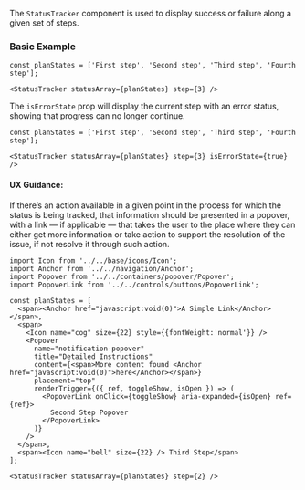 The `StatusTracker` component is used to display success or failure along a given set of steps.

### Basic Example

```
const planStates = ['First step', 'Second step', 'Third step', 'Fourth step'];

<StatusTracker statusArray={planStates} step={3} />
```

The `isErrorState` prop will display the current step with an error status, showing that progress
can no longer continue.

```
const planStates = ['First step', 'Second step', 'Third step', 'Fourth step'];

<StatusTracker statusArray={planStates} step={3} isErrorState={true} />
```

#### UX Guidance:
If there’s an action available in a given point in the process for which the status is being tracked, that information should be presented in a popover, with a link — if applicable — that takes the user to the place where they can either get more information or take action to support the resolution of the issue, if not resolve it through such action.

```
import Icon from '../../base/icons/Icon';
import Anchor from '../../navigation/Anchor';
import Popover from '../../containers/popover/Popover';
import PopoverLink from '../../controls/buttons/PopoverLink';

const planStates = [
  <span><Anchor href="javascript:void(0)">A Simple Link</Anchor></span>,
  <span>
    <Icon name="cog" size={22} style={{fontWeight:'normal'}} />
    <Popover
      name="notification-popover"
      title="Detailed Instructions"
      content={<span>More content found <Anchor href="javascript:void(0)">here</Anchor></span>}
      placement="top"
      renderTrigger={({ ref, toggleShow, isOpen }) => (
        <PopoverLink onClick={toggleShow} aria-expanded={isOpen} ref={ref}>
          Second Step Popover
        </PopoverLink>
      )}
    />
  </span>,
  <span><Icon name="bell" size={22} /> Third Step</span>
];

<StatusTracker statusArray={planStates} step={2} />
```

